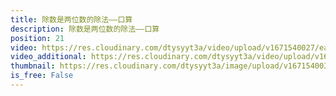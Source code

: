 ```yaml
---
title: 除数是两位数的除法——口算
description: 除数是两位数的除法——口算
position: 21
video: https://res.cloudinary.com/dtysyyt3a/video/upload/v1671540027/easymath/4年级上/06单元除数是两位数的除法/ipqeoq6zm8yeevr4jn88.mp4
video_additional: https://res.cloudinary.com/dtysyyt3a/video/upload/v1671540094/easymath/4年级上/06单元除数是两位数的除法/每课一题的解答视频/aqqu0wkmqxrkaasovif1.mp4
thumbnail: https://res.cloudinary.com/dtysyyt3a/image/upload/v1671540030/easymath/4年级上/06单元除数是两位数的除法/zugzctmxrttwljg44b5d.png
is_free: False
---
```

